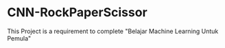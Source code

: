 # CNN-RockPaperScissor
This Project is a requirement to complete "Belajar Machine Learning Untuk Pemula"
